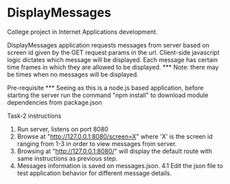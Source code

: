 # DisplayMessages
College project in Internet Applications development.

DisplayMessages application requests messages from server based on screen id
    given by the GET request params in the url.
Client-side javascript logic dictates which message will be displayed.
Each message has certain time frames in which they are allowed to be displayed.
*** Note: there may be times when no messages will be displayed.

Pre-requisite
*** Seeing as this is a node.js based application, before starting the server run
    the command "npm install" to download module dependencies from package.json

Task-2 instructions
1. Run server, listens on port 8080
2. Browse at "http://127.0.0.1:8080/screen=X" where 'X' is the screen id ranging
    from 1-3 in order to view messages from server.
3. Browsing at "http://127.0.0.1:8080/" will display the default route with same
    instructions as previous step.
4. Messages information is saved on messages.json.
    4.1 Edit the json file to test application behavior for different message details.